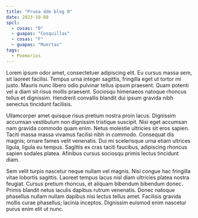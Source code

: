 ```yaml
---
title: "Pruea dde blog 0"
date: 2023-10-08
spcl:
  - cosas: "D"
  - guapas: "Cosquillas"
  - cosas: "F"
  - guapas: "Muertas"
tags: 
  - Poemarios
---
```


Lorem ipsum odor amet, consectetuer adipiscing elit. Eu cursus massa sem, sit laoreet facilisi. Tempus urna integer sagittis, fringilla eget ut tortor mi justo. Mauris nunc libero odio pulvinar tellus ipsum praesent. Quam potenti vel a diam sit risus mollis praesent. Sociosqu himenaeos natoque rhoncus tellus et dignissim. Hendrerit convallis blandit dui ipsum gravida nibh senectus tincidunt facilisis.

Ullamcorper amet quisque risus pretium nostra proin lacus. Dignissim accumsan vestibulum non dignissim tristique suscipit. Nisi eget accumsan nam gravida commodo quam enim. Netus molestie ultricies sit eros sapien. Taciti massa massa vivamus facilisi nibh in commodo. Consequat dis magnis; ornare fames velit venenatis. Dui mi scelerisque urna etiam ultrices ligula, ligula eu tempus. Sagittis ex cras taciti faucibus, adipiscing rhoncus sapien sodales platea. Afinibus cursus sociosqu primis lectus tincidunt diam.

Sem velit turpis nascetur neque nullam vel magnis. Nisi congue hac fringilla vitae lobortis sagittis. Laoreet tempus lacus nisl diam ultricies platea nostra feugiat. Cursus pretium rhoncus, et aliquam bibendum bibendum donec. Primis blandit netus iaculis dapibus rutrum venenatis. Donec natoque phasellus nullam nullam dapibus nisi lectus tellus amet. Facilisis gravida mollis curae phasellus; lacinia inceptos. Dignissim euismod enim nascetur purus enim elit ut nunc.

